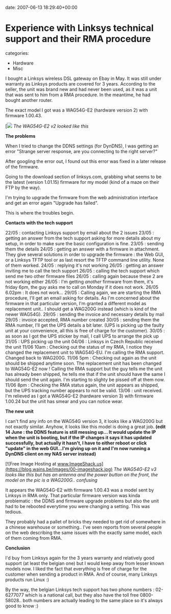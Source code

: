 


date: 2007-06-13 18:29:40+00:00


# Experience with Linksys technical support and their RMA procedure

categories:
- Hardware
- Misc


I bought a Linksys wireless DSL gateway on Ebay in May. It was still under warranty as Linksys products are covered for 3 years.
According to the seller, the unit was brand new and had never been used, as it was a unit that was sent to him from a RMA procedure. In the meantime, he had bought another router.

The exact model I got was a WAG54G-E2 (hardware version 2) with firmware 1.00.43.

[![](https://blog.wains.be/images/00-imageshack.jpg)
_The WAG54G-E2 v2 looked like this_

**The problems**

When I tried to change the DDNS settings (for DynDNS), I was getting an error "Strange server response, are you connecting to the right server?"

After googling the error out, I found out this error was fixed in a later release of the firmware.

<!-- more -->

Going to the download section of linksys.com, grabbing what seems to be the latest (version 1.01.15) firmware for my model (kind of a maze on their FTP by the way).

I'm trying to upgrade the firmware from the web administration interface and get an error again "Upgrade has failed".

This is where the troubles begin.

**Contacts with the tech support**

22/05 : contacting Linksys support by email about the 2 issues
23/05 : getting an answer from the tech support asking for more details about my setup, in order to make sure the basic configuration is fine.
23/05 : sending them the details
24/05 : getting an answer with a firmware in attachment. They give several solutions in order to upgrade the firmware : the Web GUI, or a Linksys TFTP tool or as last resort the TFTP command line utility. None of them worked.
24/05 : replying it's not working
26/05 : getting an answer inviting me to call the tech support
26/05 : calling the tech support which send me two other firmware files
26/05 : calling again because these 2 are not working either
26/05 : I'm getting *another* firmware from them, it's friday 6pm, the guy asks me to call on Monday if it does not work.
26/05 6.02pm : It does not work...
29/05 : Calling again, we are starting the RMA procedure, I'll get an email asking for details. As I'm concerned about the firmware in that particular version, I'm granted a different model as replacement unit.. I should get a WAG200G instead (which is kind of the newer WAG54G).
29/05 : sending the invoice and necessary details by mail
29/05 : invoice accepted, RMA number created
30/05 : sending them the RMA number, I'll get the UPS details a bit later. (UPS is picking up the faulty unit at your convenience, all this is free of charge for the customer).
30/05 : as soon as I got the UPS sticker by mail, I call UPS to arrange the pick up
31/05 : UPS picking up the unit
04/06 : Linksys in Czech Republic received the unit
11/06 10am : Checking out the status of my RMA, I notice they changed the replacement unit to WAG54G-EU. I'm calling the RMA support. Changed back to WAG200G.
11/06 5pm : Checking out again as the unit should be shipped anytime soon. The replacement unit has been changed to WAG54G-E2 now ! Calling the RMA support but the guy tells me the unit has already been shipped, he tells me that if the unit should have the same I should send the unit again. I'm starting to slighty be pissed off at them now.
11/06 8pm : Checking the RMA status again, the unit appears as shipped, but the UPS tracking number appears to not be valid.
13/06 : unit received. I'm relieved as I got a WAG54G-E2 (hardware version 3) with firmware 1.00.24 but the unit has smear and you can notice wear.

**The new unit**

I can't find any info on the WAG54G version 3, it looks like a WAG200G but not exactly similar.
Anyhow, it looks like this model is doing a great job. **(edit 14 June : the DDNS feature is still messing up... It would update the IP when the unit is booting, but if the IP changes it says it has updated successfully, but actually it hasn't, I have to either reboot or click "update" in the web GUI...I'm giving up on it and I'm now running a DynDNS client on my NAS server instead)**

[![Free Image Hosting at www.ImageShack.us](https://blog.wains.be/images/00-imageshack.jpg)
_The WAG54G-E2 v3 looks like this but has an antenna and the power button on the front, the model on the pic is a WAG200G.. confusing_

It appears the WAG54G-E2 with firmware 1.00.43 was a model sent by Linksys in RMA only.
That particular firmware version was kinda problematic : the DDNS and firmware upgrade problems but also the unit had to be rebooted everytime you were changing a setting. This was tedious.

They probably had a pallet of bricks they needed to get rid of somewhere in a chinese warehouse or something.. 
I've seen reports from several people on the web describing the same issues with the exactly same model, each of them coming from RMA.

**Conclusion**

I'd buy from Linksys again for the 3 years warranty and relatively good support (at least the belgian one) but I would keep away from lesser known models now.
I liked the fact that everything is free of charge for the customer when sending a product in RMA.
And of course, many Linksys products run Linux :)

By the way, the belgian Linksys tech support has two phone numbers : 02-6277077 which is a national call, but they also have the toll free 0800-58028.. both numbers are actually leading to the same place so it's always good to know :)
